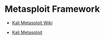 # Metasploit Framework

* [Kali Metasploit Wiki](https://en.wikipedia.org/wiki/Metasploit_Project)

* [Kali Metasploit](https://www.kali.org/docs/tools/starting-metasploit-framework-in-kali/)
